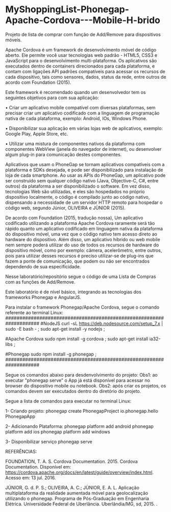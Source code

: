 # MyShoppingList-Phonegap-Apache-Cordova---Mobile-H-brido
Projeto de lista de comprar com função de Add/Remove para dispositivos móveis.

Apache Cordova é um framework de desenvolvimento móvel de código aberto. Ele permite você usar tecnologias web padrão - HTML5, CSS3 e JavaScript para o desenvolvimento multi-plataforma. Os aplicativos são executados dentro de containers direcionados para cada plataforma, e contam com ligações API padrões compatíveis para acessar os recursos de cada dispositivo, tais como sensores, dados, status da rede, entre outros de acordo com Foundation (2015).

Este framework é recomendado quando um desenvolvedor tem os seguintes objetivos para com sua aplicação:

• Criar um aplicativo mobile compatível com diversas plataformas, sem precisar criar um
aplicativo codificado com a linguagem de programação nativa de cada plataforma, exemplo: Android, IOs, Windows Phone.

• Disponibilizar sua aplicação em várias lojas web de aplicativos, exemplo: Google Play, Apple Store, etc.

• Utilizar uma mistura de componentes nativos da plataforma com componentes WebView (janela do navegador de internet), ou desenvolver algum plug-in para comunicação destes componentes.

Aplicativos que usam o PhoneGap se tornam aplicativos compatíveis com a plataforma e SDKs desejada, e pode ser disponibilizado para instalação de loja de cada smartphone. Ao usar as APIs do PhoneGap, um aplicativo pode ser construído sem qualquer código nativo (Java, Objective-C, C#, entre outros) da plataforma a ser disponibilizado o software. Em vez disso, tecnologias Web são utilizadas, e eles são hospedados no próprio dispositivo localmente, o código é compilado junto ao código nativo, dispensando a necessidade de um servidor HTTP remoto para hospedar o código web, segundo Júnior, OLIVEIRA e JÙNIOR (2015).


De acordo com Foundation (2015, tradução nossa), Um aplicativo codificado utilizando a plataforma Apache Cordova raramente será tão rápido quanto um aplicativo codificado em linguagem nativa da plataforma do dispositivo móvel, uma vez que o código nativo tem acesso direto ao hardware do dispositivo. Além disso, um aplicativo híbrido ou web mobile nem sempre poderá utilizar do uso de todos os recursos de hardware do dispositivo móvel, como por exemplo: câmera, acelerômetro, entre outros, pois para utilizar desses recursos é preciso utilizar-se de plug-ins que fazem a ponte de comunicação, que podem ou não ser encontrados dependendo de sua especificidade.

Nesse laboratório/repositório segue o código de uma Lista de Compras com as funções de Add/Remove.

Este laboratório é de nível básico, integrando as tecnologias dos frameworks Phonegap e AngularJS.

Para instalar o framework Phonegap/Apache Cordova, segue o comando referente ao terminal Linux:
####################################################################
#NodeJS
curl -sL https://deb.nodesource.com/setup_7.x | sudo -E bash - ;
sudo apt-get install -y nodejs ;

#Apache Cordova
sudo npm install -g cordova ;
sudo apt-get install ia32-libs ;

#Phonegap
sudo npm install -g phonegap ;
####################################################################

Segue os comandos abaixo para desdenvolvimento do projeto:
Obs1: ao executar "phonegap serve" o App já está disponível para acessar no browser do dispositivo mobile ou notebook.
Obs2: após criar os projetos, os comandos devem ser executados dentro do diretório do projeto.

Segue a lista de comandos para executar no terminal Linux:

1- Criando projeto:
phonegap create PhonegapProject io.phonegap.hello PhonegapApp

2- Adicionando Plataforma:
phonegap platform add android
phonegap platform add ios
phonegap platform add windows

3- Disponibilizar serviço
phonegap serve


REFERÊNCIAS:

FOUNDATION, T. A. S. Cordova Documentation. 2015. Cordova Documentation. Disponível em: <https://cordova.apache.org/docs/en/latest/guide/overview/index.html>. Acesso em: 13 jul. 2016.


JÚNIOR, G. d. P. S.; OLIVEIRA, A. C.; JÙNIOR, E. A. L. Aplicação multiplataforma da realidade aumentada móvel para geolocalização utilizando o phonegap. Programa de Pós-Graduação em Engenharia Elétrica. Universidade Federal de Uberlância. Uberlândia/MG, sd, 2015. .

